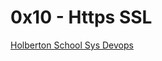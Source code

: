# 0x10 - Https SSL

[Holberton School Sys Devops](https://github.com/Jilroge7/holberton-system_engineering-devops.git)
